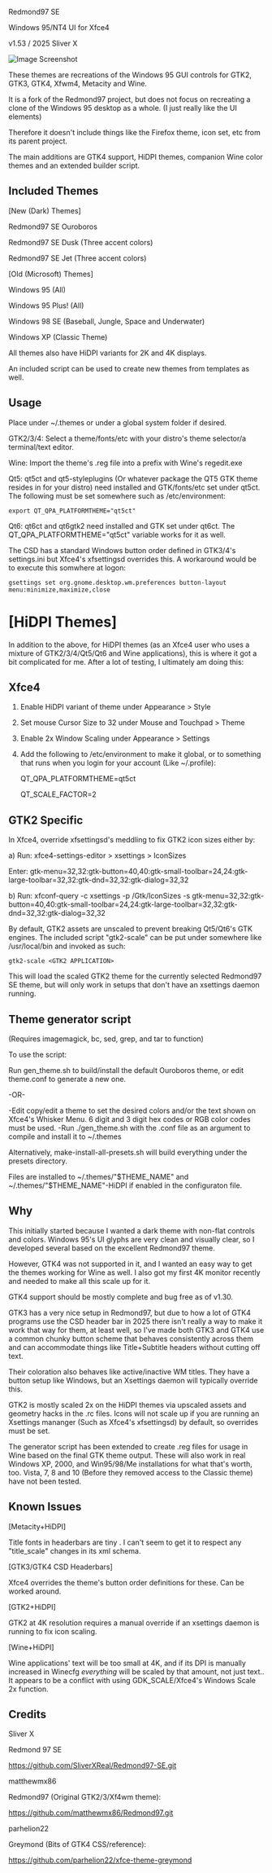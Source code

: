 Redmond97 SE

Windows 95/NT4 UI for Xfce4

v1.53 / 2025 Sliver X

![Image Screenshot](https://raw.githubusercontent.com/SliverXReal/Redmond97-SE/refs/heads/main/screenshots/1-ouroboros-lodpi.png)

These themes are recreations of the Windows 95 GUI controls for GTK2, GTK3, GTK4, Xfwm4, Metacity and Wine.

It is a fork of the Redmond97 project, but does not focus on recreating a clone of the Windows 95 desktop as a whole. (I just really like the UI elements)

Therefore it doesn't include things like the Firefox theme, icon set, etc from its parent project.

The main additions are GTK4 support, HiDPI themes, companion Wine color themes and an extended builder script.

Included Themes
---------------
[New (Dark) Themes]

Redmond97 SE Ouroboros

Redmond97 SE Dusk (Three accent colors)

Redmond97 SE Jet (Three accent colors)

[Old (Microsoft) Themes]

Windows 95 (All)

Windows 95 Plus! (All)

Windows 98 SE (Baseball, Jungle, Space and Underwater)

Windows XP (Classic Theme)

All themes also have HiDPI variants for 2K and 4K displays.

An included script can be used to create new themes from templates as well.


Usage
-----
Place under ~/.themes or under a global system folder if desired.

GTK2/3/4: Select a theme/fonts/etc with your distro's theme selector/a terminal/text editor.

Wine: Import the theme's .reg file into a prefix with Wine's regedit.exe

Qt5: qt5ct and qt5-styleplugins (Or whatever package the QT5 GTK theme resides in for your distro) need installed and GTK/fonts/etc set under qt5ct.
     The following must be set somewhere such as /etc/environment:

	export QT_QPA_PLATFORMTHEME="qt5ct"

Qt6: qt6ct and qt6gtk2 need installed and GTK set under qt6ct. The QT_QPA_PLATFORMTHEME="qt5ct" variable works for it as well.

The CSD has a standard Windows button order defined in GTK3/4's settings.ini but Xfce4's xfsettingsd overrides this. 
A workaround would be to execute this somwhere at logon: 

	gsettings set org.gnome.desktop.wm.preferences button-layout menu:minimize,maximize,close


[HiDPI Themes]
==============
In addition to the above, for HiDPI themes (as an Xfce4 user who uses a mixture of GTK2/3/4/Qt5/Qt6 and Wine applications),
this is where it got a bit complicated for me. After a lot of testing, I ultimately am doing this:

Xfce4
-----
1) Enable HiDPI variant of theme under Appearance > Style
2) Set mouse Cursor Size to 32 under Mouse and Touchpad > Theme
3) Enable 2x Window Scaling under Appearance > Settings
4) Add the following to /etc/environment to make it global, or to something that runs when you login for your account (Like ~/.profile):

	QT_QPA_PLATFORMTHEME=qt5ct

	QT_SCALE_FACTOR=2

GTK2 Specific
-------------
In Xfce4, override xfsettingsd's meddling to fix GTK2 icon sizes either by:

a) Run: xfce4-settings-editor > xsettings > IconSizes

   Enter: gtk-menu=32,32:gtk-button=40,40:gtk-small-toolbar=24,24:gtk-large-toolbar=32,32:gtk-dnd=32,32:gtk-dialog=32,32

b) Run: xfconf-query -c xsettings -p /Gtk/IconSizes -s gtk-menu=32,32:gtk-button=40,40:gtk-small-toolbar=24,24:gtk-large-toolbar=32,32:gtk-dnd=32,32:gtk-dialog=32,32

By default, GTK2 assets are unscaled to prevent breaking Qt5/Qt6's GTK engines. The included script "gtk2-scale" can be put under somewhere
like /usr/local/bin and invoked as such:

	gtk2-scale <GTK2 APPLICATION>

This will load the scaled GTK2 theme for the currently selected Redmond97 SE theme, but will only work in setups that don't have an xsettings daemon running.


Theme generator script
----------------------------------------------------------
(Requires imagemagick, bc, sed, grep, and tar to function)

To use the script:

Run gen_theme.sh to build/install the default Ouroboros theme, or edit theme.conf to generate a new one.

-OR-

-Edit copy/edit a theme to set the desired colors and/or the text shown on Xfce4's Whisker Menu. 6 digit
and 3 digit hex codes or RGB color codes must be used.
-Run ./gen_theme.sh with the .conf file as an argument to compile and install it to ~/.themes

Alternatively, make-install-all-presets.sh will build everything under the presets directory.

Files are installed to ~/.themes/"$THEME_NAME" and ~/.themes/"$THEME_NAME"-HiDPI if enabled
in the configuraton file.

Why
---
This initially started because I wanted a dark theme with non-flat controls and colors.
Windows 95's UI glyphs are very clean and visually clear, so I developed several based on the excellent Redmond97 theme.

However, GTK4 was not supported in it, and I wanted an easy way to get the themes working for Wine as well. I also got
my first 4K monitor recently and needed to make all this scale up for it.

GTK4 support should be mostly complete and bug free as of v1.30.

GTK3 has a very nice setup in Redmond97, but due to how a lot of GTK4 programs use the CSD header bar in 2025 there isn't
really a way to make it work that way for them, at least well, so I've made both GTK3 and GTK4 use a common chunky button
scheme that behaves consistently across them and can accommodate things like Title+Subtitle headers without cutting off text.

Their coloration also behaves like active/inactive WM titles. They have a button setup like Windows, but an Xsettings
daemon will typically override this. 

GTK2 is mostly scaled 2x on the HiDPI themes via upscaled assets and geometry hacks in the .rc files. Icons will not scale up
if you are running an Xsettings mananger (Such as Xfce4's xfsettingsd) by default, so overrides must be set.

The generator script has been extended to create .reg files for usage in Wine based on the final GTK theme output. These will also work in real Windows XP, 2000, and Win95/98/Me installations for what that's worth, too.
Vista, 7, 8 and 10 (Before they removed access to the Classic theme) have not been tested.


Known Issues
------------
[Metacity+HiDPI]

Title fonts in headerbars are tiny . I can't seem to get it to respect any "title_scale" changes in its xml schema.

[GTK3/GTK4 CSD Headerbars]

Xfce4 overrides the theme's button order definitions for these. Can be worked around.

[GTK2+HiDPI]

GTK2 at 4K resolution requires a manual override if an xsettings daemon is running to fix icon scaling.


[Wine+HiDPI]

Wine applications' text will be too small at 4K, and if its DPI is manually increased in Winecfg *everything* will be scaled by
that amount, not just text.. It appears to be a conflict with using GDK_SCALE/Xfce4's Windows Scale 2x function.


Credits
-------
Sliver X

Redmond 97 SE

https://github.com/SliverXReal/Redmond97-SE.git

matthewmx86

Redmond97 (Original GTK2/3/Xf4wm theme):

https://github.com/matthewmx86/Redmond97.git

parhelion22

Greymond (Bits of GTK4 CSS/reference):

https://github.com/parhelion22/xfce-theme-greymond